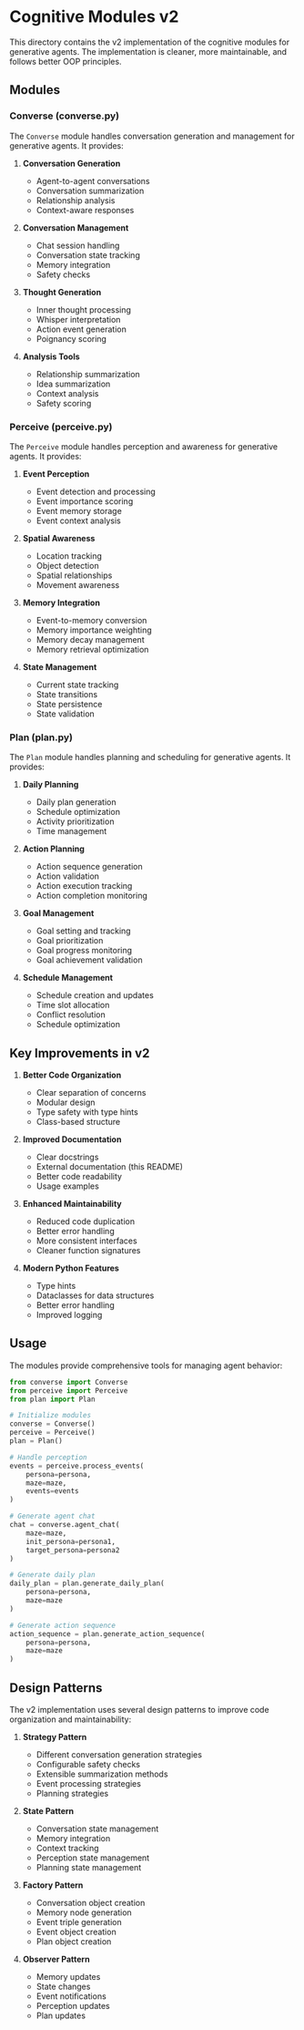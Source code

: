 # Cognitive Modules v2

This directory contains the v2 implementation of the cognitive modules for generative agents. The implementation is cleaner, more maintainable, and follows better OOP principles.

## Modules

### Converse (converse.py)

The `Converse` module handles conversation generation and management for generative agents. It provides:

1. **Conversation Generation**
   - Agent-to-agent conversations
   - Conversation summarization
   - Relationship analysis
   - Context-aware responses

2. **Conversation Management**
   - Chat session handling
   - Conversation state tracking
   - Memory integration
   - Safety checks

3. **Thought Generation**
   - Inner thought processing
   - Whisper interpretation
   - Action event generation
   - Poignancy scoring

4. **Analysis Tools**
   - Relationship summarization
   - Idea summarization
   - Context analysis
   - Safety scoring

### Perceive (perceive.py)

The `Perceive` module handles perception and awareness for generative agents. It provides:

1. **Event Perception**
   - Event detection and processing
   - Event importance scoring
   - Event memory storage
   - Event context analysis

2. **Spatial Awareness**
   - Location tracking
   - Object detection
   - Spatial relationships
   - Movement awareness

3. **Memory Integration**
   - Event-to-memory conversion
   - Memory importance weighting
   - Memory decay management
   - Memory retrieval optimization

4. **State Management**
   - Current state tracking
   - State transitions
   - State persistence
   - State validation

### Plan (plan.py)

The `Plan` module handles planning and scheduling for generative agents. It provides:

1. **Daily Planning**
   - Daily plan generation
   - Schedule optimization
   - Activity prioritization
   - Time management

2. **Action Planning**
   - Action sequence generation
   - Action validation
   - Action execution tracking
   - Action completion monitoring

3. **Goal Management**
   - Goal setting and tracking
   - Goal prioritization
   - Goal progress monitoring
   - Goal achievement validation

4. **Schedule Management**
   - Schedule creation and updates
   - Time slot allocation
   - Conflict resolution
   - Schedule optimization

## Key Improvements in v2

1. **Better Code Organization**
   - Clear separation of concerns
   - Modular design
   - Type safety with type hints
   - Class-based structure

2. **Improved Documentation**
   - Clear docstrings
   - External documentation (this README)
   - Better code readability
   - Usage examples

3. **Enhanced Maintainability**
   - Reduced code duplication
   - Better error handling
   - More consistent interfaces
   - Cleaner function signatures

4. **Modern Python Features**
   - Type hints
   - Dataclasses for data structures
   - Better error handling
   - Improved logging

## Usage

The modules provide comprehensive tools for managing agent behavior:

```python
from converse import Converse
from perceive import Perceive
from plan import Plan

# Initialize modules
converse = Converse()
perceive = Perceive()
plan = Plan()

# Handle perception
events = perceive.process_events(
    persona=persona,
    maze=maze,
    events=events
)

# Generate agent chat
chat = converse.agent_chat(
    maze=maze,
    init_persona=persona1,
    target_persona=persona2
)

# Generate daily plan
daily_plan = plan.generate_daily_plan(
    persona=persona,
    maze=maze
)

# Generate action sequence
action_sequence = plan.generate_action_sequence(
    persona=persona,
    maze=maze
)
```

## Design Patterns

The v2 implementation uses several design patterns to improve code organization and maintainability:

1. **Strategy Pattern**
   - Different conversation generation strategies
   - Configurable safety checks
   - Extensible summarization methods
   - Event processing strategies
   - Planning strategies

2. **State Pattern**
   - Conversation state management
   - Memory integration
   - Context tracking
   - Perception state management
   - Planning state management

3. **Factory Pattern**
   - Conversation object creation
   - Memory node generation
   - Event triple generation
   - Event object creation
   - Plan object creation

4. **Observer Pattern**
   - Memory updates
   - State changes
   - Event notifications
   - Perception updates
   - Plan updates 